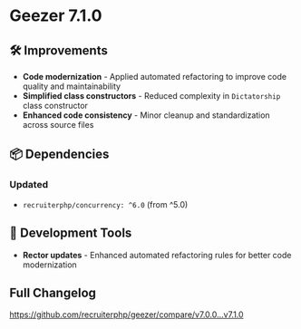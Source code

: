 # Geezer 7.1.0

## 🛠️ Improvements

- **Code modernization** - Applied automated refactoring to improve code quality and maintainability
- **Simplified class constructors** - Reduced complexity in `Dictatorship` class constructor
- **Enhanced code consistency** - Minor cleanup and standardization across source files

## 📦 Dependencies

### Updated
- `recruiterphp/concurrency: ^6.0` (from ^5.0)

## 🔧 Development Tools

- **Rector updates** - Enhanced automated refactoring rules for better code modernization

## Full Changelog

https://github.com/recruiterphp/geezer/compare/v7.0.0...v7.1.0